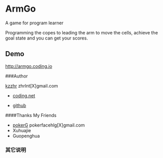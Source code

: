 ArmGo
=====

A game for program learner

Programming the copes to leading the arm to move the cells, achieve the goal state and you can get your scores.

## Demo 

http://armgo.coding.io

###Author

[kzzhr](http://dashayu.tk/) zhrlnt[X]gmail.com

- [coding.net](https://coding.net/u/kzzhr)

- [github](https://github.com/micln) 

####Thanks My Friends

- [pokerG](https://github.com/pokerG) pokerfacehlg[X]gmail.com
- Xuhuajie
- Guopenghua

### 其它说明






